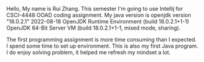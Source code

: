 Hello, My name is Rui Zhang. This semester I'm going to use 
Intellij for CSCI-4448 OOAD coding assignment. My java version is openjdk version "18.0.2.1" 2022-08-18
OpenJDK Runtime Environment (build 18.0.2.1+1-1)
OpenJDK 64-Bit Server VM (build 18.0.2.1+1-1, mixed mode, sharing).

The first programming assignment is more time consuming than I expected. I spend some time to set up environment. 
This is also my first Java program. I do enjoy solving problem, it helped me refresh my mindset a lot. 

